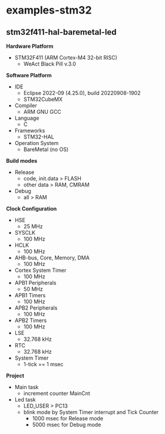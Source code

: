 # examples-stm32

## stm32f411-hal-baremetal-led

**Hardware Platform**

- STM32F411 (ARM Cortex-M4 32-bit RISC)
  - WeAct Black Pill v.3.0

**Software Platform**

- IDE
  - Eclipse 2022-09 (4.25.0), build 20220908-1902
  - STM32CubeMX
- Compiler
  - ARM GNU GCC
- Language
  - C
- Frameworks
  - STM32-HAL
- Operation System
  - BareMetal (no OS)

**Build modes**

- Release
  - code, init.data > FLASH
  - other data > RAM, CMRAM
- Debug
  - all > RAM

**Clock Configuration**

- HSE
  - 25 MHz
- SYSCLK
  - 100 MHz
- HCLK
  - 100 MHz
- AHB-bus, Core, Memory, DMA
  - 100 MHz
- Cortex System Timer
  - 100 MHz
- APB1 Peripherals
  - 50  MHz
- APB1 Timers
  - 100 MHz
- APB2 Peripherals
  - 100 MHz
- APB2 Timers
  - 100 MHz
- LSE
  - 32.768 kHz
- RTC
  - 32.768 kHz
- System Timer
  - 1-tick == 1 msec

**Project**

- Main task
  - increment counter MainCnt
- Led task
  - LED_USER > PC13
  - blink mode by System Timer interrupt and Tick Counter
    - 1000 msec for Release mode
    - 5000 msec for Debug mode
